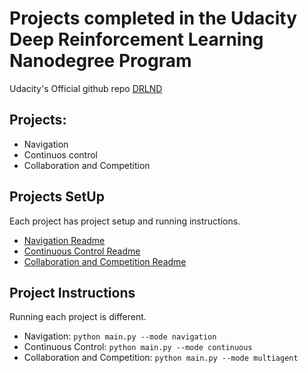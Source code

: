# Projects completed in the Udacity Deep Reinforcement Learning Nanodegree Program

Udacity's Official github repo [DRLND](https://github.com/udacity/deep-reinforcement-learning)

## Projects:
- Navigation
- Continuos control
- Collaboration and Competition

## Projects SetUp
Each project has project setup and running instructions.
- [Navigation Readme](Navigation/README.md)
- [Continuous Control Readme](ContinuousControl/README.md)
- [Collaboration and Competition Readme](CollaborationAndCompetition/README.md)

## Project Instructions
Running each project is different.
- Navigation: `python main.py --mode navigation`
- Continuous Control: `python main.py --mode continuous`
- Collaboration and Competition: `python main.py --mode multiagent`

